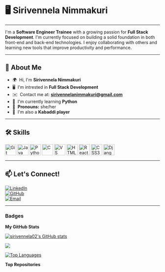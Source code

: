 # 🖥️ Sirivennela Nimmakuri
---

I'm a **Software Engineer Trainee** with a growing passion for **Full Stack Development**. I'm currently focused on building a solid foundation in both front-end and back-end technologies. I enjoy collaborating with others and learning new tools that improve productivity and performance.

---

## 👋 About Me

- 🌍  Hi, I'm **Sirivennela Nimmakuri**
- 🖥️  I'm intrested in **Full Stack Development**
- ✉️  Contact me at: **sirivennelanimmakuri@gmail.com**
- 🧠  I'm currently learning **Python**
- 🤝  **Pronouns:** she/her
- 🏐  I'm also a **Kabaddi player**

---

## 🛠️ Skills

<p align="left">
  <a href="https://git-scm.com/" target="_blank" rel="noreferrer"><img src="https://raw.githubusercontent.com/danielcranney/readme-generator/main/public/icons/skills/git-colored.svg" width="36" height="36" alt="Git" title="Git"/></a>
  <a href="https://www.oracle.com/java/" target="_blank" rel="noreferrer"><img src="https://raw.githubusercontent.com/danielcranney/readme-generator/main/public/icons/skills/java-colored.svg" width="36" height="36" alt="Java" title="Java"/></a>
  <a href="https://www.python.org/" target="_blank" rel="noreferrer"><img src="https://raw.githubusercontent.com/danielcranney/readme-generator/main/public/icons/skills/python-colored.svg" width="36" height="36" alt="Python" title="Python"/></a>
  <a href="https://docs.microsoft.com/en-us/cpp/?view=msvc-170" target="_blank" rel="noreferrer"><img src="https://raw.githubusercontent.com/danielcranney/readme-generator/main/public/icons/skills/c-colored.svg" width="36" height="36" alt="C" title="C"/></a>
  <a href="https://code.visualstudio.com/" target="_blank" rel="noreferrer"><img src="https://raw.githubusercontent.com/danielcranney/readme-generator/main/public/icons/skills/visualstudiocode-colored.svg" width="36" height="36" alt="VS Code" title="VS Code"/></a>
  <a href="https://developer.mozilla.org/en-US/docs/Glossary/HTML5" target="_blank" rel="noreferrer"><img src="https://raw.githubusercontent.com/danielcranney/readme-generator/main/public/icons/skills/html5-colored.svg" width="36" height="36" alt="HTML5" title="HTML5"/></a>
  <a href="https://reactjs.org/" target="_blank" rel="noreferrer"><img src="https://raw.githubusercontent.com/danielcranney/readme-generator/main/public/icons/skills/react-colored.svg" width="36" height="36" alt="React" title="React"/></a>
  <a href="https://www.w3.org/TR/CSS/#css" target="_blank" rel="noreferrer"><img src="https://raw.githubusercontent.com/danielcranney/readme-generator/main/public/icons/skills/css3-colored.svg" width="36" height="36" alt="CSS3" title="CSS3"/></a>
  <a href="https://www.djangoproject.com/" target="_blank" rel="noreferrer"><img src="https://raw.githubusercontent.com/danielcranney/readme-generator/main/public/icons/skills/django-colored.svg" width="36" height="36" alt="Django" title="Django"/></a>
</p>

---

## 📫 Let's Connect!
 
[![LinkedIn](https://img.shields.io/badge/-LinkedIn-blue?logo=linkedin&logoColor=white)](https://www.linkedin.com/in/sirivennela-nimmakuri-7a1ab4265/)  
[![GitHub](https://img.shields.io/badge/-GitHub-black?logo=github&logoColor=white)](https://github.com/sirivennela02)  
[![Email](https://img.shields.io/badge/-Email-red?logo=gmail&logoColor=white)](mailto:sirivennelanimmakuri@gmail.com)
 

---

### Badges

<b>My GitHub Stats</b>

<a href="http://www.github.com/sirivennela02"><img src="https://github-readme-stats.vercel.app/api?username=sirivennela02&show_icons=true&hide=&count_private=true&title_color=0891b2&text_color=ffffff&icon_color=0891b2&bg_color=1c1917&hide_border=true&show_icons=true" alt="sirivennela02's GitHub stats" /></a>

<a href="http://www.github.com/sirivennela02"><img src="https://github-readme-streak-stats.herokuapp.com/?user=sirivennela02&stroke=ffffff&background=1c1917&ring=0891b2&fire=0891b2&currStreakNum=ffffff&currStreakLabel=0891b2&sideNums=ffffff&sideLabels=ffffff&dates=ffffff&hide_border=true" /></a>

<a href="https://github.com/sirivennela02" align="left"><img src="https://github-readme-stats.vercel.app/api/top-langs/?username=sirivennela02&langs_count=10&title_color=0891b2&text_color=ffffff&icon_color=0891b2&bg_color=1c1917&hide_border=true&locale=en&custom_title=Top%20%Languages" alt="Top Languages" /></a>

<b>Top Repositories</b>

<div width="100%" align="center"></div><br /><br /><br /><br /><br /><b><br><br/>
